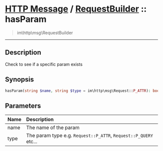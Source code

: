 # [HTTP Message](http.md) / [RequestBuilder](http-RequestBuilder.md) :: hasParam
 > im\http\msg\RequestBuilder
____

## Description
Check to see if a specific param exists

## Synopsis
```php
hasParam(string $name, string $type = im\http\msg\Request::P_ATTR): bool
```

## Parameters
| Name | Description |
| :--- | :---------- |
| name | The name of the param |
| type | The param type e.g. `Request::P_ATTR`, `Request::P_QUERY` etc... |
